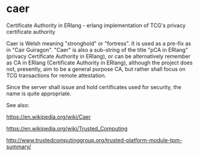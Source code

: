 # caer
Certificate Authority in ERlang - erlang implementation of TCG's privacy certificate authority

Caer is Welsh meaning "stronghold" or "fortress".  It is used as a pre-fix as in "Cair Guiragon". "Caer" is also a sub-string of the title "pCA in ERlang" (privacy Certificate Authority in ERlang), or can be alternatively remember as CA in ERlang (Certificate Authority in ERlang), although the project does not, presently, aim to be a general purpose CA, but rather shall focus on TCG transactions for remote attestation.

Since the server shall issue and hold certificates used for security, the name is quite appropriate.

See also:

https://en.wikipedia.org/wiki/Caer

https://en.wikipedia.org/wiki/Trusted_Computing

http://www.trustedcomputinggroup.org/trusted-platform-module-tpm-summary/

